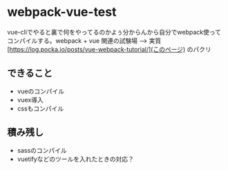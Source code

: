 # webpack-vue-test
vue-cliでやると裏で何をやってるのかよぅ分からんから自分でwebpack使ってコンパイルする。webpack + vue 関連の試験場
--> 実質 [https://log.pocka.io/posts/vue-webpack-tutorial/](このページ) のパクリ

## できること
- vueのコンパイル
- vuex導入
- cssもコンパイル

## 積み残し
- sassのコンパイル
- vuetifyなどのツールを入れたときの対応？
